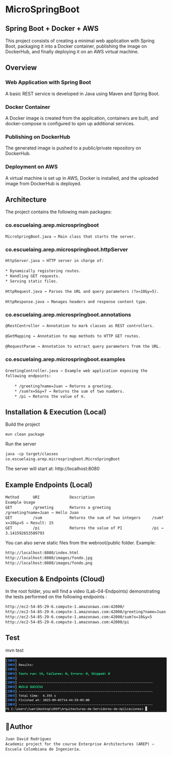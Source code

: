 # MicroSpringBoot
## Spring Boot + Docker + AWS

This project consists of creating a minimal web application with Spring Boot, packaging it into a Docker container, publishing the image on DockerHub, and finally deploying it on an AWS virtual machine.

## Overview

### Web Application with Spring Boot

A basic REST service is developed in Java using Maven and Spring Boot.

### Docker Container

A Docker image is created from the application, containers are built, and docker-compose is configured to spin up additional services.

### Publishing on DockerHub

The generated image is pushed to a public/private repository on DockerHub.

### Deployment on AWS

A virtual machine is set up in AWS, Docker is installed, and the uploaded image from DockerHub is deployed.

## Architecture

The project contains the following main packages:

### co.escuelaing.arep.microspringboot

    MicroSpringBoot.java → Main class that starts the server.

### co.escuelaing.arep.microspringboot.httpServer

    HttpServer.java → HTTP server in charge of:

    * Dynamically registering routes.
    * Handling GET requests.
    * Serving static files.

    HttpRequest.java → Parses the URL and query parameters (?x=10&y=5).

    HttpResponse.java → Manages headers and response content type.

### co.escuelaing.arep.microspringboot.annotations

    @RestController → Annotation to mark classes as REST controllers.

    @GetMapping → Annotation to map methods to HTTP GET routes.

    @RequestParam → Annotation to extract query parameters from the URL.

### co.escuelaing.arep.microspringboot.examples

    GreetingController.java → Example web application exposing the following endpoints:

        * /greeting?name=Juan → Returns a greeting.
        * /sum?x=5&y=7 → Returns the sum of two numbers.
        * /pi → Returns the value of π.

## Installation & Execution (Local)
Build the project

    mvn clean package

Run the server

    java -cp target/classes co.escuelaing.arep.microspringboot.MicroSpringBoot

The server will start at:
    http://localhost:8080

## Example Endpoints (Local)

```plaintext
Method	    URI	            Description	                        Example Usage
GET	        /greeting	    Returns a greeting	                /greeting?name=Juan → Hello Juan
GET	        /sum	        Returns the sum of two integers	    /sum?x=10&y=5 → Result: 15
GET	        /pi	            Returns the value of PI	            /pi → 3.141592653589793
```


You can also serve static files from the webroot/public folder.
Example:

    http://localhost:8080/index.html
    http://localhost:8080/images/fondo.jpg
    http://localhost:8080/images/fondo.png

## Execution & Endpoints (Cloud) 

In the root folder, you will find a video (Lab-04-Endpoints) demonstrating the tests performed on the following endpoints :

    http://ec2-54-85-29-6.compute-1.amazonaws.com:42000/
    http://ec2-54-85-29-6.compute-1.amazonaws.com:42000/greeting?name=Juan
    http://ec2-54-85-29-6.compute-1.amazonaws.com:42000/sum?x=10&y=5 
    http://ec2-54-85-29-6.compute-1.amazonaws.com:42000/pi

## Test
 mvn test
 
![alt text](img/image.png)

## 👨Author

    Juan David Rodríguez
    Academic project for the course Enterprise Architectures (AREP) – Escuela Colombiana de Ingeniería.
